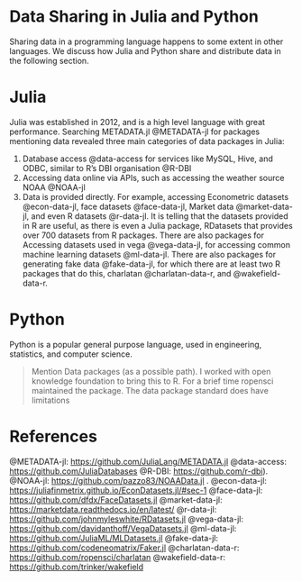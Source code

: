 # Data Sharing in Julia and Python

Sharing data in a programming language happens to some extent in other languages. We discuss how Julia and Python share and distribute data in the following section.

# Julia

Julia was established in 2012, and is a high level language with great performance. Searching METADATA.jl @METADATA-jl for packages mentioning data revealed three main categories of data packages in Julia:

1. Database access @data-access for services like MySQL, Hive, and ODBC, similar to R’s DBI organisation @R-DBI
2. Accessing data online via APIs, such as accessing the weather source NOAA @NOAA-jl
3. Data is provided directly. For example, accessing Econometric datasets @econ-data-jl, face datasets @face-data-jl, Market data @market-data-jl, and even R datasets @r-data-jl. It is telling that the datasets provided in R are useful, as there is even a Julia package, RDatasets that provides over 700 datasets from R packages. There are also packages for Accessing datasets used in vega @vega-data-jl, for accessing common machine learning datasets @ml-data-jl. There are also packages for generating fake data @fake-data-jl, for which there are at least two R packages that do this, charlatan @charlatan-data-r, and @wakefield-data-r.

# Python

Python is a popular general purpose language, used in engineering, statistics, and computer science.

> Mention Data packages (as a possible path). I worked with open knowledge foundation to bring this to R. For a brief time ropensci maintained the package. The data package standard does have limitations

# References

@METADATA-jl: https://github.com/JuliaLang/METADATA.jl
@data-access: https://github.com/JuliaDatabases
@R-DBI: https://github.com/r-dbi).
@NOAA-jl: https://github.com/pazzo83/NOAAData.jl .
@econ-data-jl: https://juliafinmetrix.github.io/EconDatasets.jl/#sec-1
@face-data-jl: https://github.com/dfdx/FaceDatasets.jl
@market-data-jl: https://marketdata.readthedocs.io/en/latest/
@r-data-jl: https://github.com/johnmyleswhite/RDatasets.jl
@vega-data-jl: https://github.com/davidanthoff/VegaDatasets.jl
@ml-data-jl: https://github.com/JuliaML/MLDatasets.jl
@fake-data-jl: https://github.com/codeneomatrix/Faker.jl
@charlatan-data-r: https://github.com/ropensci/charlatan
@wakefield-data-r: https://github.com/trinker/wakefield
